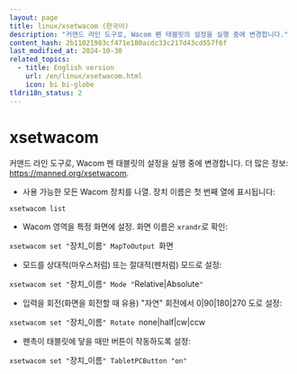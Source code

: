 ```yaml
---
layout: page
title: linux/xsetwacom (한국어)
description: "커맨드 라인 도구로, Wacom 펜 태블릿의 설정을 실행 중에 변경합니다."
content_hash: 2b11021983cf471e180acdc33c217d43cd557f6f
last_modified_at: 2024-10-30
related_topics:
  - title: English version
    url: /en/linux/xsetwacom.html
    icon: bi bi-globe
tldri18n_status: 2
---
```

# xsetwacom

커맨드 라인 도구로, Wacom 펜 태블릿의 설정을 실행 중에 변경합니다.
더 많은 정보: <https://manned.org/xsetwacom>.

- 사용 가능한 모든 Wacom 장치를 나열. 장치 이름은 첫 번째 열에 표시됩니다:

`xsetwacom list`

- Wacom 영역을 특정 화면에 설정. 화면 이름은 `xrandr`로 확인:

`xsetwacom set "`<span class="tldr-var badge badge-pill bg-dark-lm bg-white-dm text-white-lm text-dark-dm font-weight-bold">장치_이름</span>`" MapToOutput `<span class="tldr-var badge badge-pill bg-dark-lm bg-white-dm text-white-lm text-dark-dm font-weight-bold">화면</span>

- 모드를 상대적(마우스처럼) 또는 절대적(펜처럼) 모드로 설정:

`xsetwacom set "`<span class="tldr-var badge badge-pill bg-dark-lm bg-white-dm text-white-lm text-dark-dm font-weight-bold">장치_이름</span>`" Mode "`<span class="tldr-var badge badge-pill bg-dark-lm bg-white-dm text-white-lm text-dark-dm font-weight-bold">Relative|Absolute</span>`"`

- 입력을 회전(화면을 회전할 때 유용) "자연" 회전에서 0|90|180|270 도로 설정:

`xsetwacom set "`<span class="tldr-var badge badge-pill bg-dark-lm bg-white-dm text-white-lm text-dark-dm font-weight-bold">장치_이름</span>`" Rotate `<span class="tldr-var badge badge-pill bg-dark-lm bg-white-dm text-white-lm text-dark-dm font-weight-bold">none|half|cw|ccw</span>

- 펜촉이 태블릿에 닿을 때만 버튼이 작동하도록 설정:

`xsetwacom set "`<span class="tldr-var badge badge-pill bg-dark-lm bg-white-dm text-white-lm text-dark-dm font-weight-bold">장치_이름</span>`" TabletPCButton "on"`
